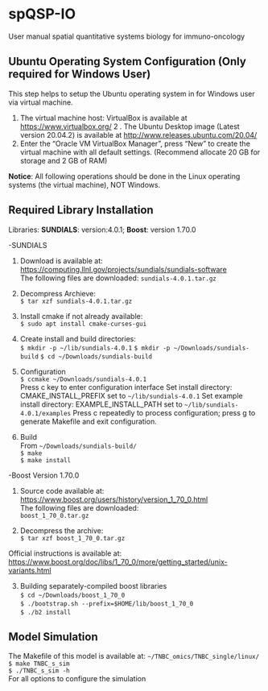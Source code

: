 # spQSP-IO
User manual spatial quantitative systems biology for immuno-oncology

## Ubuntu Operating System Configuration (Only required for Windows User)

This step helps to setup the Ubuntu operating system in for Windows user via virtual machine.
1. The virtual machine host: VirtualBox is available at https://www.virtualbox.org/
2 . The Ubuntu Desktop image (Latest version 20.04.2) is available at   http://www.releases.ubuntu.com/20.04/
3. Enter the “Oracle VM VirtualBox Manager”, press “New” to create the virtual machine with all default settings. (Recommend allocate 20 GB for storage and 2 GB of RAM)

**Notice**: All following operations should be done in the Linux operating systems (the virtual machine), NOT Windows.

## Required Library Installation
Libraries: **SUNDIALS**: version:4.0.1; **Boost**: version 1.70.0

-SUNDIALS <br />
1. Download is available at: https://computing.llnl.gov/projects/sundials/sundials-software <br />
The following files are downloaded: 
 `sundials-4.0.1.tar.gz`

2. Decompress Archieve: <br />
`$ tar xzf sundials-4.0.1.tar.gz`

3. Install cmake if not already available: <br />
`$ sudo apt install cmake-curses-gui`

4.	Create install and build directories: <br />
`$ mkdir -p ~/lib/sundials-4.0.1`
`$ mkdir -p ~/Downloads/sundials-build`
`$ cd ~/Downloads/sundials-build`

5. Configuration <br />
`$ ccmake ~/Downloads/sundials-4.0.1` <br />
Press c key to enter configuration interface
Set install directory: CMAKE_INSTALL_PREFIX set to `~/lib/sundials-4.0.1`
Set example install directory: EXAMPLE_INSTALL_PATH set to `~/lib/sundials-4.0.1/examples`
Press c repeatedly to process configuration; press g to generate Makefile and exit configuration.
6. Build <br />
From `~/Downloads/sundials-build/` <br />
`$ make` <br />
`$ make install`

-Boost Version 1.70.0 <br />

1. Source code available at: https://www.boost.org/users/history/version_1_70_0.html <br />
The following files are downloaded: <br />
`boost_1_70_0.tar.gz`

2.	Decompress the archive: <br />
`$ tar xzf boost_1_70_0.tar.gz` <br />

Official instructions is available at:
https://www.boost.org/doc/libs/1_70_0/more/getting_started/unix-variants.html

3. Building separately-compiled boost libraries <br />
`$ cd ~/Downloads/boost_1_70_0` <br />
`$ ./bootstrap.sh --prefix=$HOME/lib/boost_1_70_0` <br />
`$ ./b2 install` <br />

## Model Simulation 
The Makefile of this model is available at: `~/TNBC_omics/TNBC_single/linux/` <br />
`$ make TNBC_s_sim` <br />
`$ ./TNBC_s_sim -h` <br />
For all options to configure the simulation
